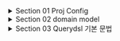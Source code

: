 <details>
<summary>Section 01 Proj Config </summary></summary>
<div markdown="1">

### build.gradle
```groovy
plugins {
	id 'java'
	id 'org.springframework.boot' version '3.0.0'
	id 'io.spring.dependency-management' version '1.1.0'
}

group = 'study'
version = '0.0.1-SNAPSHOT'
sourceCompatibility = '17'

configurations {
	compileOnly {
		extendsFrom annotationProcessor
	}
}

repositories {
	mavenCentral()
}

dependencies {
	implementation 'org.springframework.boot:spring-boot-starter-data-jpa'
	implementation 'org.springframework.boot:spring-boot-starter-web'
	compileOnly 'org.projectlombok:lombok'
	runtimeOnly 'com.h2database:h2'
	annotationProcessor 'org.projectlombok:lombok'
	testImplementation 'org.springframework.boot:spring-boot-starter-test'

	// Querydsl 추가
	implementation 'com.querydsl:querydsl-jpa:5.0.0:jakarta'
	annotationProcessor "com.querydsl:querydsl-apt:${dependencyManagement.importedProperties['querydsl.version']}:jakarta"
	annotationProcessor "jakarta.annotation:jakarta.annotation-api"
	annotationProcessor "jakarta.persistence:jakarta.persistence-api"

}

tasks.named('test') {
	useJUnitPlatform()
}
```
</div>
</details>


<details>
<summary>Section 02 domain model</summary></summary>
<div markdown="1">


![img.png](img.png)

</div>
</details>


<details>
<summary>Section 03 Querydsl 기본 문법</summary></summary>
<div markdown="1">

### JPQL 사용 예시
```java
    @Test
    public void startJPQL() throws Exception {
        Member findMember = em.createQuery("select m from Member m where m.username = :username", Member.class)
                .setParameter("username", "member1")
                .getSingleResult();
        assertThat(findMember.getUsername()).isEqualTo("member1");
     }
```

### Querydsl 사용 예시

```java
     @Test
     public void startQuerydsl() throws Exception {

         JPAQueryFactory queryFactory = new JPAQueryFactory(em);
         QMember m = new QMember("m");

         Member findMember = queryFactory
                 .select(m)
                 .from(m)
                 .where(m.username.eq("member1"))
                 .fetchOne();

         assertThat(findMember.getUsername()).isEqualTo("member1");

      }
```
- JPQL 실행 시점 오류, Querydsl 컴파일 오류
- JPQL 파라미터 바인딩 직접, Querydsl 파라미터 바인딩 자동처리
- JPAQueryFactory를 필드로 제공하면 동시성 문제는 어떻게 될까? 
  - 동시성 문제는 JPAQueryFactory를 생성할 때 제공하는 EntityManager에 달려있다.
  - 스프링 프레임워크는 여러 쓰레드에서 동시에 같은 EntityManager에 접근해도, 트랜잭션 마다 별도의 영속성 컨텍스트를 제공하기 때문에, 동시성 문제는 걱정하지 않아도 된다.

### 기본 Q-Type 활용
- Qtype이란 쿼리를 빌드하기 위한 타입
- Q클래스 인스턴스를 사용하는 2가지 방법

```java
QMember qMember = new QMember("m"); //별칭 직접 지정
Qmember qMember = Qmember.member; //기본 인스턴스 사용
```

### 검색 조건 쿼리
- Querydsl은 JPQL이 제공하는 모든 검색 조건을 제공한다.

```java
member.username.eq("member1") // username = 'member1'
member.username.ne("member1") //username != 'member1'
member.username.eq("member1").not() // username != 'member1'
member.username.isNotNull() //이름이 is not null
member.age.in(10, 20) // age in (10,20)
member.age.notIn(10, 20) // age not in (10, 20)
member.age.between(10,30) //between 10, 30
member.age.goe(30) // age >= 30
member.age.gt(30) // age > 30
member.age.loe(30) // age <= 30
member.age.lt(30) // age < 30
member.username.like("member%") //like 검색
member.username.contains("member") // like ‘%member%’ 검색
member.username.startsWith("member") //like ‘member%’ 검색
...
```

### AND 조건을 파라미터로 처리

```java 

    @Test
    public void searchAndParam() throws Exception {
        Member findMember = queryFactory
                .select(member)
                .from(member)
                .where(
                        member.username.eq("member1"),
                        member.age.eq(10)
                )
                .fetchOne();
        assertThat(findMember.getUsername()).isEqualTo("member1");
    }

```
- where()에 파라미터로 검색조건을 추가하면 AND조건이 추가됨
- 이 경우 null 값은 무시 -> 메서드 추출을 활용해서 동적 쿼리를 깔끔하게 만들 수 있음

### 결과 조회
- fetch(): 리스트 조회, 데이터 없으면 빈 리스트 반환
- fetchOne(): 단 건 조회
  - 결과가 없으면 null
  - 결과가 둘 이상이면 NonUniqueResultException
- fetchFirst(): limit(1).fetchOne()
- fetchResults(): 페이징 정보 포함, totalCount 쿼리 추가 실행
- fetchCount(): count 쿼리로 변경해서 수 조회

```java

    @Test
    public void resultFetch() throws Exception {
        //리스트 조회
        List<Member> fetch = queryFactory
                .select(member)
                .from(member)
                .fetch();
        //단건 조회
        Member fetchOne = queryFactory
                .selectFrom(member)
                .fetchOne();
        //limit(1) 조회
        Member fetchFirst = queryFactory
                .selectFrom(member)
                .fetchFirst();

        //fetchResults.getTotal() 제공 등등 페이징 관련 제공
        QueryResults<Member> fetchResults = queryFactory
                .selectFrom(member)
                .fetchResults();
        fetchResults.getTotal();
        fetchResults.getLimit();
        fetchResults.getOffset();

        //countQuery
        long total = queryFactory
                .selectFrom(member)
                .fetchCount();

    }

```

### 정렬

```java

    /**
     * 1. 나이 내림 차순(desc)
     * 2. 회원 이름 올림차순(asc)
     * 단 2에서 회원 이름이 없으면 마지막에 출력(nulls last)
     */
    @Test
    public void sort() throws Exception {
        em.persist(new Member(null, 100));
        em.persist(new Member("member5", 100));
        em.persist(new Member("member6", 100));

        List<Member> result = queryFactory
                .selectFrom(member)
                .where(member.age.eq(100))
                .orderBy(member.age.desc(), member.username.asc().nullsLast())
                .fetch();

        Member member5 = result.get(0);
        Member member6 = result.get(1);
        Member memberNull = result.get(2);

        assertThat(member5.getUsername()).isEqualTo("member5");
        assertThat(member6.getUsername()).isEqualTo("member6");
        assertThat(memberNull.getUsername()).isNull();

    }

```

### 페이징

- 조회 건수 제한


```java
    @Test
    public void paging1() throws Exception {
        List<Member> result = queryFactory
                .selectFrom(member)
                .orderBy(member.username.desc())
                .offset(1)
                .limit(2)
                .fetch();
        assertThat(result.size()).isEqualTo(2);
    }
```

- 전체 조회 수가 필요한 경우

```java


    @Test
    public void paging2() throws Exception {
        QueryResults<Member> queryResults = queryFactory
                .selectFrom(member)
                .orderBy(member.username.desc())
                .offset(1)
                .limit(2)
                .fetchResults();
        assertThat(queryResults.getTotal()).isEqualTo(4);
        assertThat(queryResults.getLimit()).isEqualTo(2);
        assertThat(queryResults.getOffset()).isEqualTo(1);
        assertThat(queryResults.getResults().size()).isEqualTo(2);

    }


```

### 집합


```java
    @Test
    public void aggregation() throws Exception {
        List<Tuple> result = queryFactory
                .select(
                        member.count(),
                        member.age.sum(),
                        member.age.avg(),
                        member.age.max(),
                        member.age.min())
                .from(member)
                .fetch();

        Tuple tuple = result.get(0);
        assertThat(tuple.get(member.count())).isEqualTo(4);
        assertThat(tuple.get(member.age.sum())).isEqualTo(100);
        assertThat(tuple.get(member.age.avg())).isEqualTo(25);
        assertThat(tuple.get(member.age.max())).isEqualTo(40);
        assertThat(tuple.get(member.age.min())).isEqualTo(10);

    }


```


### GroupBy

```java


    /**
     * 팀의 이름과 각 팀의 평균 연령을 구해라
     * @throws Exception
     */
    @Test
    public void group() throws Exception {
        List<Tuple> result = queryFactory
                .select(team.name, member.age.avg())
                .from(member)
                .join(member.team, team)
                .groupBy(team.name)
                .fetch();

        Tuple teamA = result.get(0);
        Tuple teamB = result.get(1);

        assertThat(teamA.get(team.name)).isEqualTo("teamA");
        assertThat(teamA.get(member.age.avg())).isEqualTo(15);

        assertThat(teamB.get(team.name)).isEqualTo("teamB");
        assertThat(teamB.get(member.age.avg())).isEqualTo(35);


    }

```
- 그룹화된 결과를 제한하려면 having을 추가하자


```java

        …
        .groupBy(item.price)
        .having(item.price.gt(1000))
        …

```

</div>
</details>